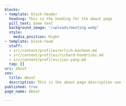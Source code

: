```yaml
---
blocks:
- template: block-header
  heading: This is the heading for the about page
  pill_text: Some text
  background_image: "/uploads/meeting.webp"
  style:
    media_position: Right
- template: block-team
  staff:
  - src/content/profiles/erlich-bachman.md
  - src/content/profiles/richard-hendricks.md
  - src/content/profiles/jian-yang.md
  tag: []
uri: about
seo:
  title: About
  description: This is the about page description seo
published: true
page_name: About

---
```

